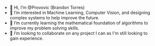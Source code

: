 - 👋 Hi, I’m @Provovic (Brandon Torres)
- 👀 I’m interested in Machine Learning, Computer Vision, and designing complex systems to help improve the future.
- 🌱 I’m currently learning the mathematical foundation of algorithms to improve my problem solving skills.
- 💞️ I’m looking to collaborate on any project I can as I'm still looking to gain experience.

<!---
Provovic/Provovic is a ✨ special ✨ repository because its `README.md` (this file) appears on your GitHub profile.
You can click the Preview link to take a look at your changes.
--->
